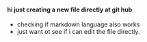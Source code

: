 #### hi just creating a new file directly at git hub
* checking if markdown language also works
 * just want ot see if i can edit the file directly.